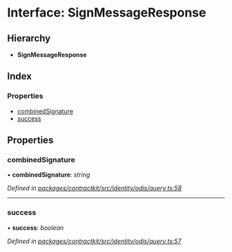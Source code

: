 # Interface: SignMessageResponse

## Hierarchy

* **SignMessageResponse**

## Index

### Properties

* [combinedSignature](_identity_odis_query_.signmessageresponse.md#combinedsignature)
* [success](_identity_odis_query_.signmessageresponse.md#success)

## Properties

###  combinedSignature

• **combinedSignature**: *string*

*Defined in [packages/contractkit/src/identity/odis/query.ts:58](https://github.com/celo-org/celo-monorepo/blob/master/packages/contractkit/src/identity/odis/query.ts#L58)*

___

###  success

• **success**: *boolean*

*Defined in [packages/contractkit/src/identity/odis/query.ts:57](https://github.com/celo-org/celo-monorepo/blob/master/packages/contractkit/src/identity/odis/query.ts#L57)*
